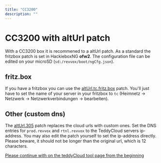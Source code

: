```yaml
---
title: "CC3200"
description: ""
---
```


# CC3200 with altUrl patch
With a CC3200 box it is recommened to a altUrl patch. As a standard the fritzbox patch is set in HackieboxNG **ofw2**. The configuration file can be edited on your microSD (`sd:/revvox/boot/ngCfg.json`).

## fritz.box
If you have a fritzbox you can use the [altUrl.tc.fritz.box](https://github.com/toniebox-reverse-engineering/hackiebox_cfw_ng/blob/master/sd-bootloader-ng/bootmanager/sd/revvox/boot/patch/altUrl.tc.fritz.box.json) patch. You'll just have to set the name of your server in your fritzbox to ```tc``` (Heimnetz -> Netzwerk -> Netzwerkverbindungen -> bearbeiten).

## Other (custom dns)
The [altUrl.305](https://github.com/toniebox-reverse-engineering/hackiebox_cfw_ng/blob/master/sd-bootloader-ng/bootmanager/sd/revvox/boot/patch/altUrl.305.json) patch replaces the cloud urls with custom ones. Set the DNS entries for ```prod.revvox``` and ```rtnl.revvox``` to the TeddyCloud servers ip-address.
You may also edit the patch yourself to set the ip-address directly. Please beware, it should not be longer than the original url, which is 12 characters.

[Please continue with on the teddyCloud tool page from the beginning](../../#additional)
